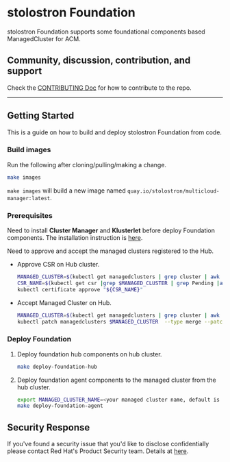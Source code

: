 # stolostron Foundation

stolostron Foundation supports some foundational components based ManagedCluster for ACM.

## Community, discussion, contribution, and support

Check the [CONTRIBUTING Doc](CONTRIBUTING.md) for how to contribute to the repo.

------

## Getting Started

This is a guide on how to build and deploy stolostron Foundation from code.

### Build images

Run the following after cloning/pulling/making a change.

```sh
make images
```

`make images` will build a new image named `quay.io/stolostron/multicloud-manager:latest`.

### Prerequisites

Need to install **Cluster Manager** and **Klusterlet** before deploy Foundation components. The installation instruction is [here](https://open-cluster-management.io). 

Need to approve and accept the managed clusters registered to the Hub.
 
* Approve CSR on Hub cluster.

    ```sh
    MANAGED_CLUSTER=$(kubectl get managedclusters | grep cluster | awk '{print $1}')
    CSR_NAME=$(kubectl get csr |grep $MANAGED_CLUSTER | grep Pending |awk '{print $1}')
    kubectl certificate approve "${CSR_NAME}"
    ```

* Accept Managed Cluster on Hub.

    ```sh
    MANAGED_CLUSTER=$(kubectl get managedclusters | grep cluster | awk '{print $1}')
    kubectl patch managedclusters $MANAGED_CLUSTER  --type merge --patch '{"spec":{"hubAcceptsClient":true}}'
    ```

### Deploy Foundation

1. Deploy foundation hub components on hub cluster.

    ```sh
    make deploy-foundation-hub
    ```

2. Deploy foundation agent components to the managed cluster from the hub cluster.
   
    ```sh
    export MANAGED_CLUSTER_NAME=<your managed cluster name, default is cluster1>
    make deploy-foundation-agent
    ```

## Security Response

If you've found a security issue that you'd like to disclose confidentially please contact
Red Hat's Product Security team. Details at [here](https://access.redhat.com/security/team/contact).


